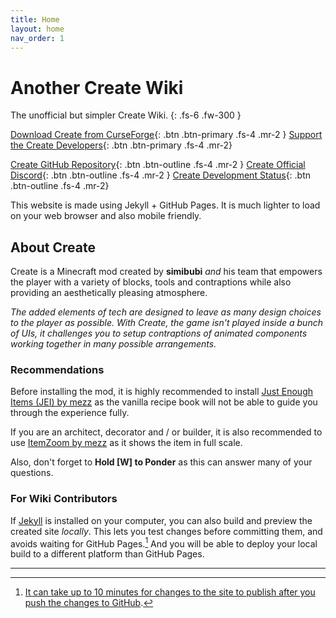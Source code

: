 ```yaml
---
title: Home
layout: home
nav_order: 1
---
```

# Another Create Wiki

The unofficial but simpler Create Wiki.
{: .fs-6 .fw-300 }


[Download Create from CurseForge]{: .btn .btn-primary .fs-4 .mr-2 }
[Support the Create Developers]{: .btn .btn-primary .fs-4 .mr-2}

[Create GitHub Repository]{: .btn .btn-outline .fs-4 .mr-2 }
[Create Official Discord]{: .btn .btn-outline .fs-4 .mr-2 }
[Create Development Status]{: .btn .btn-outline .fs-4 .mr-2}

This website is made using Jekyll + GitHub Pages.
It is much lighter to load on your web browser and also mobile friendly.

## About Create
Create is a Minecraft mod created by **simibubi** *and* his team that empowers the player with a variety of blocks, tools and contraptions while also providing an aesthetically pleasing atmosphere.

*The added elements of tech are designed to leave as many design choices to the player as possible. With Create, the game isn't played inside a bunch of UIs, it challenges you to setup contraptions of animated components working together in many possible arrangements.*

### Recommendations
Before installing the mod, it is highly recommended to install [Just Enough Items (JEI) by mezz](https://www.curseforge.com/minecraft/mc-mods/jei) as the vanilla recipe book will not be able to guide you through the experience fully. 

If you are an architect, decorator and / or builder, it is also recommended to use [ItemZoom by mezz](https://www.curseforge.com/minecraft/mc-mods/itemzoom) as it shows the item in full scale.

Also, don't forget to **Hold [W] to Ponder** as this can answer many of your questions.


### For Wiki Contributors

If [Jekyll] is installed on your computer, you can also build and preview the created site *locally*. This lets you test changes before committing them, and avoids waiting for GitHub Pages.[^1] And you will be able to deploy your local build to a different platform than GitHub Pages.

----

[^1]: [It can take up to 10 minutes for changes to the site to publish after you push the changes to GitHub](https://docs.github.com/en/pages/setting-up-a-github-pages-site-with-jekyll/creating-a-github-pages-site-with-jekyll#creating-your-site).

[Download Create from CurseForge]: https://r.createmod.net/cf
[Create GitHub Repository]: https://r.createmod.net/gh
[Create Official Discord]: https://discord.gg/AjRTh6B
[Support the Create Developers]: https://github.com/Creators-of-Create/Create/wiki/Supporting-the-Project
[Create Development Status]: https://github.com/Creators-of-Create/Create/wiki/dev.status
[Jekyll]: https://jekyllrb.com